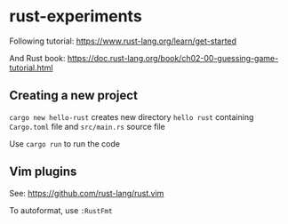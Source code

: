 # rust-experiments

Following tutorial: <https://www.rust-lang.org/learn/get-started>

And Rust book: <https://doc.rust-lang.org/book/ch02-00-guessing-game-tutorial.html>

## Creating a new project

`cargo new hello-rust` creates new directory `hello rust` containing `Cargo.toml` file and `src/main.rs` source file

Use `cargo run` to run the code

## Vim plugins

See: <https://github.com/rust-lang/rust.vim>

To autoformat, use `:RustFmt`
